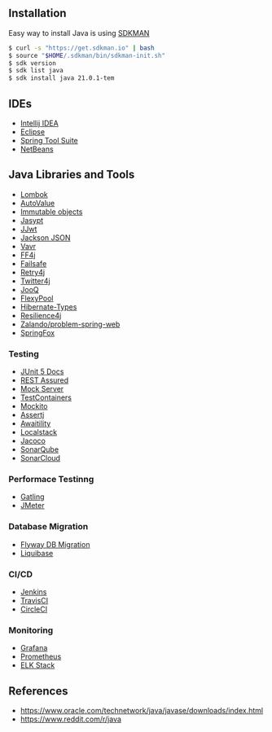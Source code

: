 ## Installation

Easy way to install Java is using [SDKMAN](https://sdkman.io/)

```bash
$ curl -s "https://get.sdkman.io" | bash
$ source "$HOME/.sdkman/bin/sdkman-init.sh"
$ sdk version
$ sdk list java
$ sdk install java 21.0.1-tem
```

## IDEs

- [Intellij IDEA](https://www.jetbrains.com/idea/)
- [Eclipse](https://www.eclipse.org/downloads/packages/)
- [Spring Tool Suite](https://spring.io/tools/sts/all)
- [NetBeans](https://netbeans.org/)

## Java Libraries and Tools

- [Lombok](https://projectlombok.org/)
- [AutoValue](https://github.com/google/auto/blob/master/value/userguide/index.md)
- [Immutable objects](https://immutables.github.io/immutable.html)
- [Jasypt](http://www.jasypt.org/)
- [JJwt](https://github.com/jwtk/jjwt)
- [Jackson JSON](https://github.com/FasterXML/jackson)
- [Vavr](http://www.vavr.io/)
- [FF4j](https://ff4j.github.io/)
- [Failsafe](https://github.com/jhalterman/failsafe)
- [Retry4j](https://github.com/elennick/retry4j)
- [Twitter4j](http://twitter4j.org/en/)
- [JooQ](https://www.jooq.org/)
- [FlexyPool](https://github.com/vladmihalcea/flexy-pool)
- [Hibernate-Types](https://github.com/vladmihalcea/hibernate-types)
- [Resilience4j](https://github.com/resilience4j/resilience4j)
- [Zalando/problem-spring-web](https://github.com/zalando/problem-spring-web)
- [SpringFox](http://springfox.github.io/springfox/)

### Testing



- [JUnit 5 Docs](https://junit.org/junit5/docs/current/user-guide/)
- [REST Assured](https://github.com/rest-assured/rest-assured/wiki/Usage)
- [Mock Server](http://www.mock-server.com/)
- [TestContainers](https://www.testcontainers.org/)
- [Mockito](https://site.mockito.org/)
- [Assertj](http://joel-costigliola.github.io/assertj/)
- [Awaitility](https://github.com/awaitility/awaitility)
- [Localstack](https://localstack.cloud/)
- [Jacoco](https://www.eclemma.org/jacoco/)
- [SonarQube](https://www.sonarqube.org/)
- [SonarCloud](https://sonarcloud.io/)

### Performace Testinng

- [Gatling](https://gatling.io/)
- [JMeter](https://jmeter.apache.org/)

### Database Migration

- [Flyway DB Migration](https://flywaydb.org/)
- [Liquibase](https://www.liquibase.org/)

### CI/CD

- [Jenkins](https://jenkins.io/)
- [TravisCI](https://travis-ci.org/)
- [CircleCI](https://circleci.com/)

### Monitoring

- [Grafana](https://grafana.com/)
- [Prometheus](https://prometheus.io/)
- [ELK Stack](https://www.elastic.co/elk-stack)

## References

- https://www.oracle.com/technetwork/java/javase/downloads/index.html
- https://www.reddit.com/r/java